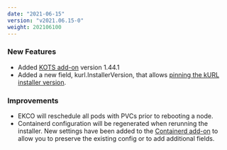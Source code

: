```yaml
---
date: "2021-06-15"
version: "v2021.06.15-0"
weight: 202106100
---
```


### <span class="label label-green">New Features</span>
- Added [KOTS add-on](/docs/add-ons/kotsadm) version 1.44.1
- Added a new field, kurl.InstallerVersion, that allows [pinning the kURL installer version](/docs/install-with-kurl/#versioned-releases).

### <span class="label label-blue">Improvements</span>
- EKCO will reschedule all pods with PVCs prior to rebooting a node.
- Containerd configuration will be regenerated when rerunning the installer. New settings have been added to the [Containerd add-on](/docs/add-ons/containerd) to allow you to preserve the existing config or to add additional fields.
